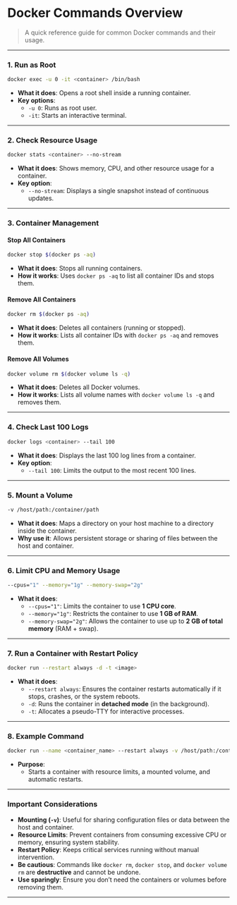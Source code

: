 # Docker Commands Overview

> A quick reference guide for common Docker commands and their usage.

---

### 1. Run as Root
```bash
docker exec -u 0 -it <container> /bin/bash
```
- **What it does**: Opens a root shell inside a running container.
- **Key options**:
  - `-u 0`: Runs as root user.
  - `-it`: Starts an interactive terminal.

---

### 2. Check Resource Usage
```bash
docker stats <container> --no-stream
```
- **What it does**: Shows memory, CPU, and other resource usage for a container.
- **Key option**:
  - `--no-stream`: Displays a single snapshot instead of continuous updates.

---

### 3. Container Management
#### Stop All Containers
```bash
docker stop $(docker ps -aq)
```
- **What it does**: Stops all running containers.
- **How it works**: Uses `docker ps -aq` to list all container IDs and stops them.

#### Remove All Containers
```bash
docker rm $(docker ps -aq)
```
- **What it does**: Deletes all containers (running or stopped).
- **How it works**: Lists all container IDs with `docker ps -aq` and removes them.

#### Remove All Volumes
```bash
docker volume rm $(docker volume ls -q)
```
- **What it does**: Deletes all Docker volumes.
- **How it works**: Lists all volume names with `docker volume ls -q` and removes them.

---

### 4. Check Last 100 Logs
```bash
docker logs <container> --tail 100
```
- **What it does**: Displays the last 100 log lines from a container.
- **Key option**:
  - `--tail 100`: Limits the output to the most recent 100 lines.

---

### 5. Mount a Volume
```bash
-v /host/path:/container/path
```
- **What it does**: Maps a directory on your host machine to a directory inside the container.
- **Why use it**: Allows persistent storage or sharing of files between the host and container.

---

### 6. Limit CPU and Memory Usage
```bash
--cpus="1" --memory="1g" --memory-swap="2g"
```
- **What it does**:
  - `--cpus="1"`: Limits the container to use **1 CPU core**.
  - `--memory="1g"`: Restricts the container to use **1 GB of RAM**.
  - `--memory-swap="2g"`: Allows the container to use up to **2 GB of total memory** (RAM + swap).

---

### 7. Run a Container with Restart Policy
```bash
docker run --restart always -d -t <image>
```
- **What it does**:
  - `--restart always`: Ensures the container restarts automatically if it stops, crashes, or the system reboots.
  - `-d`: Runs the container in **detached mode** (in the background).
  - `-t`: Allocates a pseudo-TTY for interactive processes.

---

### 8. Example Command
```bash
docker run --name <container_name> --restart always -v /host/path:/container/path -d -t --cpus="1" --memory="1g" --memory-swap="2g" <image>
```
- **Purpose**:
  - Starts a container with resource limits, a mounted volume, and automatic restarts.

---

### Important Considerations
- **Mounting (`-v`)**: Useful for sharing configuration files or data between the host and container.
- **Resource Limits**: Prevent containers from consuming excessive CPU or memory, ensuring system stability.
- **Restart Policy**: Keeps critical services running without manual intervention.
- **Be cautious**: Commands like `docker rm`, `docker stop`, and `docker volume rm` are **destructive** and cannot be undone.
- **Use sparingly**: Ensure you don’t need the containers or volumes before removing them.

---
```
